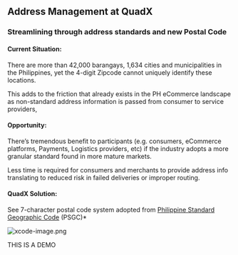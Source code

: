 ## Address Management at QuadX

### Streamlining through address standards and new Postal Code

#### Current Situation:
There are more than 42,000 barangays, 1,634 cities and municipalities in the Philippines, yet the 4-digit
Zipcode cannot uniquely identify these locations. 

This adds to the friction that already exists in the PH
eCommerce landscape as non-standard address information is passed from consumer to service
providers,

#### Opportunity:
There’s tremendous benefit to participants (e.g. consumers, eCommerce platforms, Payments, Logistics
providers, etc) if the industry adopts a more granular standard found in more mature markets.

Less time is required for consumers and merchants to provide address info translating to reduced risk in
failed deliveries or improper routing.

#### QuadX Solution:

See 7-character postal code system adopted from [Philippine Standard Geographic Code](https://psa.gov.ph/classification/psgc/) (PSGC)*

![xcode-image.png]({{site.baseurl}}/xcode-image.png)

THIS IS A DEMO
